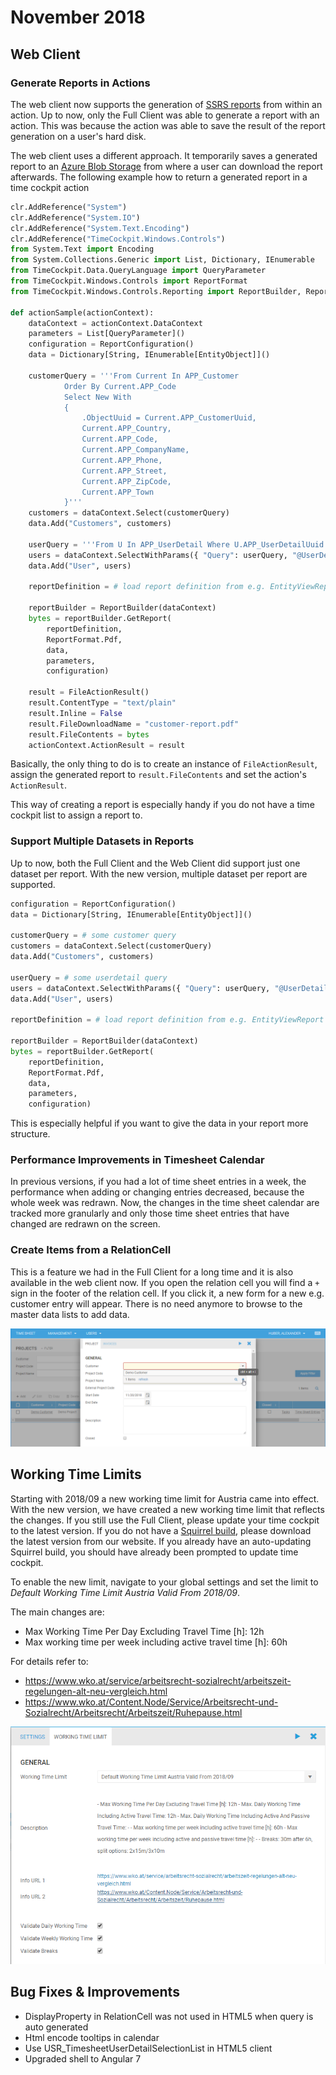 # November 2018
## Web Client

### Generate Reports in Actions
The web client now supports the generation of [SSRS reports](https://www.timecockpit.com/blog/2014/03/31/Custom-Reporting-in-Time-Cockpit-is-Final) from within an action. Up to now, only the Full Client was able to generate a report with an action. This was because the action was able to save the result of the report generation on a user's hard disk.

The web client uses a different approach. It temporarily saves a generated report to an [Azure Blob Storage](https://azure.microsoft.com/en-us/services/storage/blobs/) from where a user can download the report afterwards. The following example how to return a generated report in a time cockpit action

```python
clr.AddReference("System")
clr.AddReference("System.IO")
clr.AddReference("System.Text.Encoding")
clr.AddReference("TimeCockpit.Windows.Controls")
from System.Text import Encoding
from System.Collections.Generic import List, Dictionary, IEnumerable
from TimeCockpit.Data.QueryLanguage import QueryParameter
from TimeCockpit.Windows.Controls import ReportFormat
from TimeCockpit.Windows.Controls.Reporting import ReportBuilder, ReportConfiguration

def actionSample(actionContext):
	dataContext = actionContext.DataContext
	parameters = List[QueryParameter]()
	configuration = ReportConfiguration()
	data = Dictionary[String, IEnumerable[EntityObject]]()
	
	customerQuery = '''From Current In APP_Customer
	        Order By Current.APP_Code 
	        Select New With
	        {
	            .ObjectUuid = Current.APP_CustomerUuid,
	            Current.APP_Country,
	            Current.APP_Code,
	            Current.APP_CompanyName,
	            Current.APP_Phone,
	            Current.APP_Street,
	            Current.APP_ZipCode,
	            Current.APP_Town
	        }'''
	customers = dataContext.Select(customerQuery)
	data.Add("Customers", customers)
	
	userQuery = '''From U In APP_UserDetail Where U.APP_UserDetailUuid = @UserDetailUuid Select New With { U.Firstname, U.Lastname }'''
	users = dataContext.SelectWithParams({ "Query": userQuery, "@UserDetailUuid": dataContext.Environment.CurrentUser.UserDetailUuid })
	data.Add("User", users)
	        
	reportDefinition = # load report definition from e.g. EntityViewReport table
	        
	reportBuilder = ReportBuilder(dataContext)
	bytes = reportBuilder.GetReport(
		reportDefinition,
	    ReportFormat.Pdf, 
	    data, 
	    parameters, 
	    configuration)
			
	result = FileActionResult()
	result.ContentType = "text/plain"
	result.Inline = False
	result.FileDownloadName = "customer-report.pdf"
	result.FileContents = bytes
	actionContext.ActionResult = result
```

Basically, the only thing to do is to create an instance of `FileActionResult`, assign the generated report to `result.FileContents` and set the action's `ActionResult`.

This way of creating a report is especially handy if you do not have a time cockpit list to assign a report to.

### Support Multiple Datasets in Reports
Up to now, both the Full Client and the Web Client did support just one dataset per report. With the new version, multiple dataset per report are supported.

```python
configuration = ReportConfiguration()
data = Dictionary[String, IEnumerable[EntityObject]]()
	
customerQuery = # some customer query
customers = dataContext.Select(customerQuery)
data.Add("Customers", customers)

userQuery = # some userdetail query
users = dataContext.SelectWithParams({ "Query": userQuery, "@UserDetailUuid": dataContext.Environment.CurrentUser.UserDetailUuid })
data.Add("User", users)

reportDefinition = # load report definition from e.g. EntityViewReport table

reportBuilder = ReportBuilder(dataContext)
bytes = reportBuilder.GetReport(
	reportDefinition,
    ReportFormat.Pdf, 
    data, 
    parameters, 
    configuration)
```

This is especially helpful if you want to give the data in your report more structure. 

### Performance Improvements in Timesheet Calendar
In previous versions, if you had a lot of time sheet entries in a week, the performance when adding or changing entries decreased, because the whole week was redrawn. Now, the changes in the time sheet calendar are tracked more granularly and only those time sheet entries that have changed are redrawn on the screen.

### Create Items from a RelationCell
This is a feature we had in the Full Client for a long time and it is also available in the web client now. If you open the relation cell you will find a `+` sign in the footer of the relation cell. If you click it, a new form for a new e.g. customer entry will appear. There is no need anymore to browse to the master data lists to add data.

![Add Item from RelationCell](images/2018-11/add-item-from-relationcell.png "Add Item from RelationCell")

## Working Time Limits
Starting with 2018/09 a new working time limit for Austria came into effect. With the new version, we have created a new working time limit that reflects the changes. If you still use the Full Client, please update your time cockpit to the latest version. If you do not have a [Squirrel build](https://docs.timecockpit.com/doc/release-notes/2018-06.html#full-client), please download the latest version from our website. If you already have an auto-updating Squirrel build, you should have already been prompted to update time cockpit.

To enable the new limit, navigate to your global settings and set the limit to *Default Working Time Limit Austria Valid From 2018/09*.

The main changes are:

* Max Working Time Per Day Excluding Travel Time [h]: 12h 
* Max working time per week including active travel time [h]: 60h 

For details refer to:

* https://www.wko.at/service/arbeitsrecht-sozialrecht/arbeitszeit-regelungen-alt-neu-vergleich.html
* https://www.wko.at/Content.Node/Service/Arbeitsrecht-und-Sozialrecht/Arbeitsrecht/Arbeitszeit/Ruhepause.html

![Working Time Limit](images/2018-11/global-settings-working-time-limit.png "Working Time Limit")

## Bug Fixes & Improvements
* DisplayProperty in RelationCell was not used in HTML5 when query is auto generated
* Html encode tooltips in calendar
* Use USR_TimesheetUserDetailSelectionList in HTML5 client
* Upgraded shell to Angular 7
